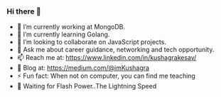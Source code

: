 ### Hi there 👋

<!--
**iamKushagra/iamKushagra** is a ✨ _special_ ✨ repository because its `README.md` (this file) appears on your GitHub profile.
-->

- 🔭 I’m currently working at MongoDB.
- 🌱 I’m currently learning Golang.
- 👯 I’m looking to collaborate on JavaScript projects.
- 💬 Ask me about career guidance, networking and tech opportunity.
- 📫 Reach me at: https://www.linkedin.com/in/kushagrakesav/ 
- 🎤 Blog at: https://medium.com/@imKushagra 
- ⚡ Fun fact: When not on computer, you can find me teaching 
- 🧙 Waiting for Flash Power..The Lightning Speed
